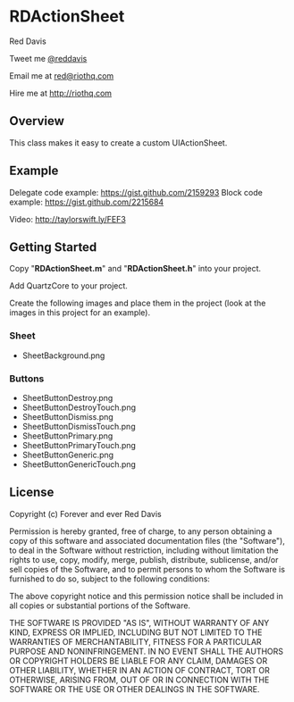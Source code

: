 # RDActionSheet

Red Davis

Tweet me [@reddavis](http://twitter.com/reddavis)

Email me at red@riothq.com

Hire me at http://riothq.com

## Overview

This class makes it easy to create a custom UIActionSheet.

## Example

Delegate code example: https://gist.github.com/2159293
Block code example: https://gist.github.com/2215684

Video: http://taylorswift.ly/FEF3

## Getting Started

Copy "**RDActionSheet.m**" and "**RDActionSheet.h**" into your project.

Add QuartzCore to your project.

Create the following images and place them in the project (look at the images in this project for an example).

### Sheet
* SheetBackground.png

### Buttons
* SheetButtonDestroy.png
* SheetButtonDestroyTouch.png
* SheetButtonDismiss.png
* SheetButtonDismissTouch.png
* SheetButtonPrimary.png
* SheetButtonPrimaryTouch.png
* SheetButtonGeneric.png
* SheetButtonGenericTouch.png

## License

Copyright (c) Forever and ever Red Davis

Permission is hereby granted, free of charge, to any person obtaining
a copy of this software and associated documentation files (the
"Software"), to deal in the Software without restriction, including
without limitation the rights to use, copy, modify, merge, publish,
distribute, sublicense, and/or sell copies of the Software, and to
permit persons to whom the Software is furnished to do so, subject to
the following conditions:

The above copyright notice and this permission notice shall be
included in all copies or substantial portions of the Software.

THE SOFTWARE IS PROVIDED "AS IS", WITHOUT WARRANTY OF ANY KIND,
EXPRESS OR IMPLIED, INCLUDING BUT NOT LIMITED TO THE WARRANTIES OF
MERCHANTABILITY, FITNESS FOR A PARTICULAR PURPOSE AND
NONINFRINGEMENT. IN NO EVENT SHALL THE AUTHORS OR COPYRIGHT HOLDERS BE
LIABLE FOR ANY CLAIM, DAMAGES OR OTHER LIABILITY, WHETHER IN AN ACTION
OF CONTRACT, TORT OR OTHERWISE, ARISING FROM, OUT OF OR IN CONNECTION
WITH THE SOFTWARE OR THE USE OR OTHER DEALINGS IN THE SOFTWARE.